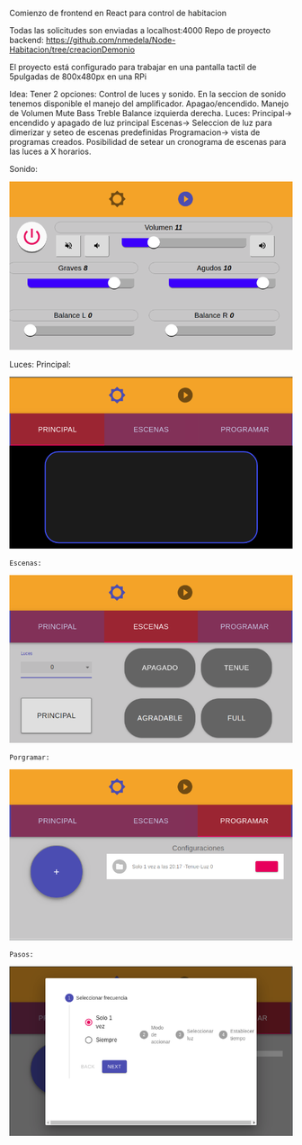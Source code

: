 Comienzo de frontend en React para control de habitacion

Todas las solicitudes son enviadas a localhost:4000
Repo de proyecto backend:
https://github.com/nmedela/Node-Habitacion/tree/creacionDemonio

El proyecto está configurado para trabajar en una pantalla tactil de 5pulgadas de 800x480px en una RPi

Idea:
Tener 2 opciones: Control de luces y sonido.
En la seccion de sonido tenemos disponible el manejo del amplificador.
Apagao/encendido. Manejo de Volumen Mute Bass Treble Balance izquierda derecha.
Luces:
Principal-> encendido y apagado de luz principal
Escenas-> Seleccion de luz para dimerizar y seteo de escenas predefinidas
Programacion-> vista de programas creados. Posibilidad de setear un cronograma de escenas para las luces a X horarios.

Sonido:

![alt text](/images/screen_sound.png)

Luces:
    Principal:

![alt text](images/screen_primary.png)

    Escenas:

![alt text](images/screen_scenes.png)

    Porgramar:

![alt text](images/screen_program.png)

    Pasos:
![alt text](images/screen_stepper.png)

